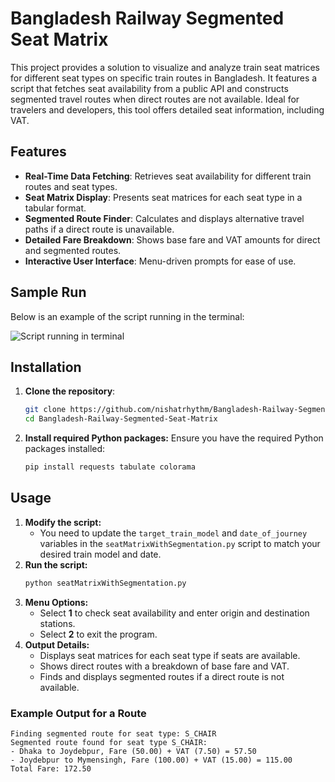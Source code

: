# Bangladesh Railway Segmented Seat Matrix

This project provides a solution to visualize and analyze train seat matrices for different seat types on specific train routes in Bangladesh. It features a script that fetches seat availability from a public API and constructs segmented travel routes when direct routes are not available. Ideal for travelers and developers, this tool offers detailed seat information, including VAT.

## Features

- **Real-Time Data Fetching**: Retrieves seat availability for different train routes and seat types.
- **Seat Matrix Display**: Presents seat matrices for each seat type in a tabular format.
- **Segmented Route Finder**: Calculates and displays alternative travel paths if a direct route is unavailable.
- **Detailed Fare Breakdown**: Shows base fare and VAT amounts for direct and segmented routes.
- **Interactive User Interface**: Menu-driven prompts for ease of use.

## Sample Run

Below is an example of the script running in the terminal:

![Script running in terminal](https://github.com/nishatrhythm/Bangladesh-Railway-Segmented-Seat-Matrix/blob/main/images/Screenshot_1.png)

## Installation

1. **Clone the repository**:
   ```bash
   git clone https://github.com/nishatrhythm/Bangladesh-Railway-Segmented-Seat-Matrix.git
   cd Bangladesh-Railway-Segmented-Seat-Matrix
   ```
2. **Install required Python packages:** Ensure you have the required Python packages installed:
   ```bash
   pip install requests tabulate colorama
   ```

## Usage

1. **Modify the script:**
   - You need to update the `target_train_model` and `date_of_journey` variables in the `seatMatrixWithSegmentation.py` script to match your desired train model and date.
2. **Run the script:**
   ```bash
   python seatMatrixWithSegmentation.py
   ```
3. **Menu Options:**
   - Select **1** to check seat availability and enter origin and destination stations.
   - Select **2** to exit the program.
4. **Output Details:**
   - Displays seat matrices for each seat type if seats are available.
   - Shows direct routes with a breakdown of base fare and VAT.
   - Finds and displays segmented routes if a direct route is not available.
  
### Example Output for a Route
   ```
   Finding segmented route for seat type: S_CHAIR
Segmented route found for seat type S_CHAIR:
 - Dhaka to Joydebpur, Fare (50.00) + VAT (7.50) = 57.50
 - Joydebpur to Mymensingh, Fare (100.00) + VAT (15.00) = 115.00
Total Fare: 172.50
   ```
